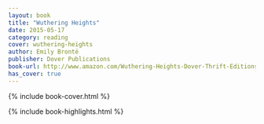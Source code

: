 ```yaml
---
layout: book
title: "Wuthering Heights"
date: 2015-05-17
category: reading
cover: wuthering-heights
author: Emily Brontë
publisher: Dover Publications
book-url: http://www.amazon.com/Wuthering-Heights-Dover-Thrift-Editions-ebook/dp/B008TVLWEU/ref=tmm_kin_swatch_0?_encoding=UTF8&sr=&qid=
has_cover: true
---
```

{% include book-cover.html %}

{% include book-highlights.html %}
